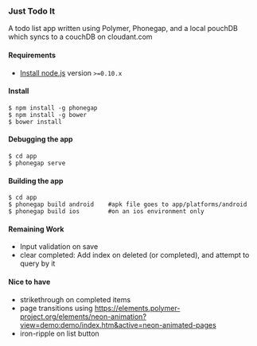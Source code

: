 ### Just Todo It

A todo list app written using Polymer, Phonegap, and a local pouchDB which syncs to a couchDB on cloudant.com

#### Requirements

- [Install node.js](http://nodejs.org/) version `>=0.10.x`
    
#### Install

    $ npm install -g phonegap
    $ npm install -g bower
    $ bower install

#### Debugging the app

    $ cd app
    $ phonegap serve
    
#### Building the app

    $ cd app
    $ phonegap build android    #apk file goes to app/platforms/android
    $ phonegap build ios        #on an ios environment only
    
	  
#### Remaining Work

- Input validation on save
- clear completed: Add index on deleted (or completed), and attempt to query by it
	 
#### Nice to have

- strikethrough on completed items
- page transitions using https://elements.polymer-project.org/elements/neon-animation?view=demo:demo/index.htm&active=neon-animated-pages
- iron-ripple on list button
